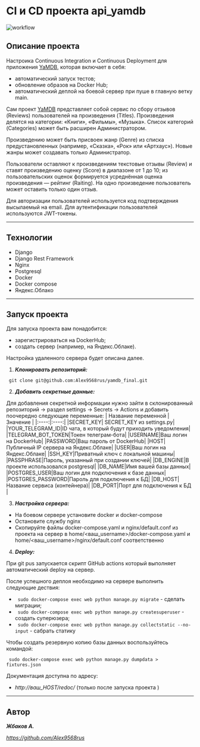 # CI и CD проекта api_yamdb

![workflow](https://github.com/Alex9568rus/yamdb_final/actions/workflows/yamdb_workflow.yml/badge.svg)

## Описание проекта

Настроика Continuous Integration и Continuous Deployment для приложения [YaMDB](https://github.com/Alex9568rus/api_yamdb), которая включает в себя:

* автоматический запуск тестов;
* обновление образов на Docker Hub;
* автоматический деплой на боевой сервер при пуше в главную ветку main.

Сам проект [YaMDB](https://github.com/Alex9568rus/api_yamdb)  представляет собой сервис по сбору отзывов (Reviews) пользователей на произведения (Titles). Произведения делятся на категории: «Книги», «Фильмы», «Музыка». Список категорий (Categories) может быть расширен Администратором.

Произведению может быть присвоен жанр (Genre) из списка предустановленных (например, «Сказка», «Рок» или «Артхаус»). Новые жанры может создавать только Администратор.

Пользователи оставляют к произведениям текстовые отзывы (Review) и ставят произведению оценку (Score) в диапазоне от 1 до 10; из пользовательских оценок формируется усреднённая оценка произведения — рейтинг (Raiting). На одно произведение пользователь может оставить только один отзыв.

Для авторизации пользователей используется код подтверждения высылаемый на email. Для аутентификации пользователей используются JWT-токены.

---

## Технологии

* Django
* Django Rest Framework
* Nginx
* Postgresql
* Docker
* Docker compose
* Яндекс.Облако

---

## Запуск проекта

Для запуска проекта вам понадобится:
* зарегистрироваться на DockerHub;
* создать сервер (например, на Яндекс.Облаке).

Настройка удаленного сервера будет описана далее.

1. ___Клонировать репозиторий:___

` git clone git@github.com:Alex9568rus/yamdb_final.git`

2. ___Добавить секретные данные:___

Для добавления секретной информации нужно зайти в склонированный репозиторий -> раздел settings -> Secrets -> Actions
и добавить поочередно следующие переменные:
| Название переменной | Значение |
|:----:|:----:|
|SECRET_KEY| SECRET_KEY из settings.py|
|YOUR_TELEGRAM_ID|ID чата, в который будут приходить уведомления|
|TELEGRAM_BOT_TOKEN|Токен телеграм-бота|
|USERNAME|Ваш логин на DockerHub|
|PASSWORD|Ваш пароль от DockerHub|
|HOST|Публичный IP сервера на Яндекс.Облаке|
|USER|Ваш логин на Яндекс.Облаке|
|SSH_KEY|Приватный ключ с локальной машины|
|PASSPHRASE|Пароль, указанный при создании ключей|
|DB_ENGINE|В проекте использовался postgresql|
|DB_NAME|Имя вашей базы данных|
|POSTGRES_USER|Ваш логин для подключения к базе данных|
|POSTGRES_PASSWORD|Пароль для подключения к БД|
|DB_HOST|Название сервиса (контейнера)|
|DB_PORT|Порт для подключения к БД |

3. ___Настройка сервера:___

* На боевом сервере установите docker и docker-compose
* Остановите службу nginx
* Скопируйте файлы docker-compose.yaml и nginx/default.conf из проекта на сервер в home/<ваш_username>/docker-compose.yaml и home/<ваш_username>/nginx/default.conf соответственно

4. ___Deploy:___

При git pus запускается скрипт GitHub actions который выполняет автоматический deploy на сервер.

После успешного деплоя необходимо на сервере выполнить следующие дествия:
* ` sudo docker-compose exec web python manage.py migrate` - сделать миграции;
* ` sudo docker-compose exec web python manage.py createsuperuser` - создать суперюзера;
* ` sudo docker-compose exec web python manage.py collectstatic --no-input` - сабрать статику

Чтобы создать резервную копию базы данных воспользуйтесь командой:

` sudo docker-compose exec web python manage.py dumpdata > fixtures.json`

Документация доступна по адресу: 
* _http://ваш_HOST/redoc/_ (только после запуска проекта )

---

## Автор
___Жбаков А.___

_https://github.com/Alex9568rus_
